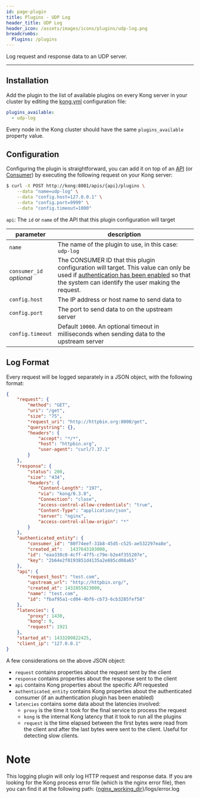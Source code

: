 ```yaml
---
id: page-plugin
title: Plugins - UDP Log
header_title: UDP Log
header_icon: /assets/images/icons/plugins/udp-log.png
breadcrumbs:
  Plugins: /plugins
---
```


Log request and response data to an UDP server.

---

## Installation

Add the plugin to the list of available plugins on every Kong server in your cluster by editing the [kong.yml][configuration] configuration file:

```yaml
plugins_available:
  - udp-log
```

Every node in the Kong cluster should have the same `plugins_available` property value.

## Configuration

Configuring the plugin is straightforward, you can add it on top of an [API][api-object] (or [Consumer][consumer-object]) by executing the following request on your Kong server:

```bash
$ curl -X POST http://kong:8001/apis/{api}/plugins \
    --data "name=udp-log" \
    --data "config.host=127.0.0.1" \
    --data "config.port=9999" \
    --data "config.timeout=1000"
```

`api`: The `id` or `name` of the API that this plugin configuration will target

parameter                     | description
---                           | ---
`name`                        | The name of the plugin to use, in this case: `udp-log`
`consumer_id`<br>*optional*   | The CONSUMER ID that this plugin configuration will target. This value can only be used if [authentication has been enabled][faq-authentication] so that the system can identify the user making the request.
`config.host`                  | The IP address or host name to send data to
`config.port`                  | The port to send data to on the upstream server
`config.timeout`               | Default `10000`. An optional timeout in milliseconds when sending data to the upstream server

[api-object]: /docs/{{site.data.kong_latest.release}}/admin-api/#api-object
[configuration]: /docs/{{site.data.kong_latest.release}}/configuration
[consumer-object]: /docs/{{site.data.kong_latest.release}}/admin-api/#consumer-object
[faq-authentication]: /about/faq/#how-can-i-add-an-authentication-layer-on-a-microservice/api?

## Log Format

Every request will be logged separately in a JSON object, with the following format:

```json
{
    "request": {
        "method": "GET",
        "uri": "/get",
        "size": "75",
        "request_uri": "http://httpbin.org:8000/get",
        "querystring": {},
        "headers": {
            "accept": "*/*",
            "host": "httpbin.org",
            "user-agent": "curl/7.37.1"
        }
    },
    "response": {
        "status": 200,
        "size": "434",
        "headers": {
            "Content-Length": "197",
            "via": "kong/0.3.0",
            "Connection": "close",
            "access-control-allow-credentials": "true",
            "Content-Type": "application/json",
            "server": "nginx",
            "access-control-allow-origin": "*"
        }
    },
    "authenticated_entity": {
        "consumer_id": "80f74eef-31b8-45d5-c525-ae532297ea8e",
        "created_at":	1437643103000,
        "id": "eaa330c0-4cff-47f5-c79e-b2e4f355207e",
        "key": "2b64e2f0193851d4135a2e885cd08a65"
    },
    "api": {
        "request_host": "test.com",
        "upstream_url": "http://httpbin.org/",
        "created_at": 1432855823000,
        "name": "test.com",
        "id": "fbaf95a1-cd04-4bf6-cb73-6cb3285fef58"
    },
    "latencies": {
        "proxy": 1430,
        "kong": 9,
        "request": 1921
    },
    "started_at": 1433209822425,
    "client_ip": "127.0.0.1"
}
```

A few considerations on the above JSON object:

* `request` contains properties about the request sent by the client
* `response` contains properties about the response sent to the client
* `api` contains Kong properties about the specific API requested
* `authenticated_entity` contains Kong properties about the authenticated consumer (if an authentication plugin has been enabled)
* `latencies` contains some data about the latencies involved:
  * `proxy` is the time it took for the final service to process the request
  * `kong` is the internal Kong latency that it took to run all the plugins
  * `request` is the time elapsed between the first bytes were read from the client and after the last bytes were sent to the client. Useful for detecting slow clients.

# Note

This logging plugin will only log HTTP request and response data. If you are looking for the Kong process error file (which is the nginx error file), then you can find it at the following path: {[nginx_working_dir](/docs/{{site.data.kong_latest.version}}/configuration/#nginx_working_dir)}/logs/error.log
